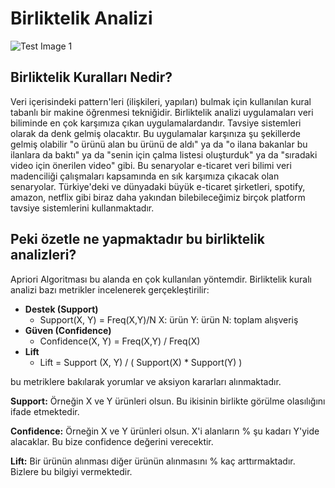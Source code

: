 # Birliktelik Analizi

![Test Image 1](https://zeynepozturkk.files.wordpress.com/2019/03/market-basket-analysis.jpeg)

## Birliktelik Kuralları Nedir?

Veri içerisindeki pattern'leri (ilişkileri, yapıları) bulmak için kullanılan kural tabanlı bir makine öğrenmesi tekniğidir. Birliktelik analizi uygulamaları veri biliminde en çok karşımıza çıkan uygulamalardandır. Tavsiye sistemleri olarak da denk gelmiş olacaktır. Bu uygulamalar karşınıza şu şekillerde gelmiş olabilir "o ürünü alan bu ürünü de aldı" ya da "o ilana bakanlar bu ilanlara da baktı" ya da "senin için çalma listesi oluşturduk" ya da "sıradaki video için önerilen video" gibi. Bu senaryolar e-ticaret veri bilimi veri madenciliği çalışmaları kapsamında en sık karşımıza çıkacak olan senaryolar. Türkiye'deki ve dünyadaki büyük e-ticaret şirketleri, spotify, amazon, netflix gibi biraz daha yakından bilebileceğimiz birçok platform tavsiye sistemlerini kullanmaktadır.

## Peki özetle ne yapmaktadır bu birliktelik analizleri?

Apriori Algoritması bu alanda en çok kullanılan yöntemdir. Birliktelik kuralı analizi bazı metrikler incelenerek gerçekleştirilir:

* **Destek (Support)**
  * Support(X, Y) = Freq(X,Y)/N
    X: ürün Y: ürün N: toplam alışveriş
* **Güven (Confidence)**
  * Confidence(X, Y) = Freq(X,Y) / Freq(X)
* **Lift**
  * Lift = Support (X, Y) / ( Support(X) * Support(Y) )
  
bu metriklere bakılarak yorumlar ve aksiyon kararları alınmaktadır. 

**Support:** Örneğin X ve Y ürünleri olsun. Bu ikisinin birlikte görülme olasılığını ifade etmektedir.

**Confidence:** Örneğin X ve Y ürünleri olsun. X'i alanların % şu kadarı Y'yide alacaklar. Bu bize confidence değerini verecektir.

**Lift:** Bir ürünün alınması diğer ürünün alınmasını % kaç arttırmaktadır. Bizlere bu bilgiyi vermektedir. 







